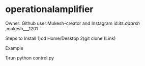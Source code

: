 # operationalamplifier

Owner:  Github user:Mukesh-creator and Instagram id:_its.adarsh_ ,mukesh___1201

Steps to Install 
1)cd Home/Desktop
2)git clone (Link)

Example

1)run python control.py

